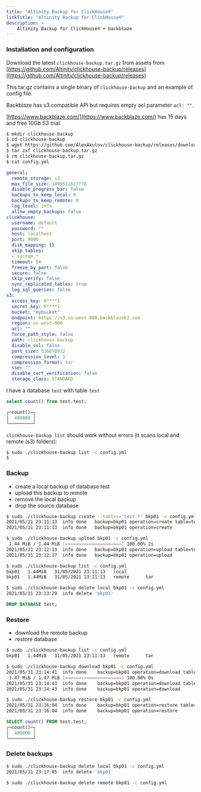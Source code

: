 ```yaml
---
title: "Altinity Backup for ClickHouse®"
linkTitle: "Altinity Backup for ClickHouse®"
description: >
    Altinity Backup for ClickHouse® + backblaze
---
```

### Installation and configuration

Download the latest `clickhouse-backup.tar.gz` from assets from [https://github.com/Altinity/clickhouse-backup/releases](https://github.com/Altinity/clickhouse-backup/releases)

This tar.gz contains a single binary of `clickhouse-backup` and an example of config file.

Backblaze has s3 compatible API but requires empty acl parameter `acl: ""`.

[https://www.backblaze.com/](https://www.backblaze.com/) has 15 days and free 10Gb S3 trial.

```bash
$ mkdir clickhouse-backup
$ cd clickhouse-backup
$ wget https://github.com/AlexAkulov/clickhouse-backup/releases/download/2.2.0/clickhouse-backup.tar.gz
$ tar zxf clickhouse-backup.tar.gz
$ rm clickhouse-backup.tar.gz
$ cat config.yml
```
```yaml
general:
  remote_storage: s3
  max_file_size: 1099511627776
  disable_progress_bar: false
  backups_to_keep_local: 0
  backups_to_keep_remote: 0
  log_level: info
  allow_empty_backups: false
clickhouse:
  username: default
  password: ""
  host: localhost
  port: 9000
  disk_mapping: {}
  skip_tables:
  - system.*
  timeout: 5m
  freeze_by_part: false
  secure: false
  skip_verify: false
  sync_replicated_tables: true
  log_sql_queries: false
s3:
  access_key: 0****1
  secret_key: K****1
  bucket: "mybucket"
  endpoint: https://s3.us-west-000.backblazeb2.com
  region: us-west-000
  acl: ""
  force_path_style: false
  path: clickhouse-backup
  disable_ssl: false
  part_size: 536870912
  compression_level: 1
  compression_format: tar
  sse: ""
  disable_cert_verification: false
  storage_class: STANDARD
```

I have a database `test` with table `test`

```sql
select count() from test.test;

┌─count()─┐
│  400000 │
└─────────┘
```

`clickhouse-backup list` should work without errors (it scans local and remote (s3) folders):

```bash
$ sudo ./clickhouse-backup list -c config.yml
$
```

### Backup

* create a local backup of database test
* upload this backup to remote
* remove the local backup
* drop the source database

```bash
$ sudo ./clickhouse-backup create --tables='test.*' bkp01 -c config.yml
2021/05/31 23:11:13  info done   backup=bkp01 operation=create table=test.test
2021/05/31 23:11:13  info done   backup=bkp01 operation=create

$ sudo ./clickhouse-backup upload bkp01 -c config.yml
 1.44 MiB / 1.44 MiB [=====================] 100.00% 2s
2021/05/31 23:12:13  info done   backup=bkp01 operation=upload table=test.test
2021/05/31 23:12:17  info done   backup=bkp01 operation=upload

$ sudo ./clickhouse-backup list -c config.yml
bkp01   1.44MiB   31/05/2021 23:11:13   local
bkp01   1.44MiB   31/05/2021 23:11:13   remote      tar

$ sudo ./clickhouse-backup delete local bkp01 -c config.yml
2021/05/31 23:13:29  info delete 'bkp01'
```

```sql
DROP DATABASE test;
```

### Restore

* download the remote backup
* restore database

```bash
$ sudo ./clickhouse-backup list -c config.yml
bkp01   1.44MiB   31/05/2021 23:11:13   remote      tar

$ sudo ./clickhouse-backup download bkp01 -c config.yml
2021/05/31 23:14:41  info done    backup=bkp01 operation=download table=test.test
 1.47 MiB / 1.47 MiB [=====================] 100.00% 0s
2021/05/31 23:14:43  info done    backup=bkp01 operation=download table=test.test
2021/05/31 23:14:43  info done    backup=bkp01 operation=download

$ sudo ./clickhouse-backup restore bkp01 -c config.yml
2021/05/31 23:16:04  info done    backup=bkp01 operation=restore table=test.test
2021/05/31 23:16:04  info done    backup=bkp01 operation=restore
```

```sql
SELECT count() FROM test.test;
┌─count()─┐
│  400000 │
└─────────┘
```

### Delete backups

```bash
$ sudo ./clickhouse-backup delete local bkp01 -c config.yml
2021/05/31 23:17:05  info delete 'bkp01'

$ sudo ./clickhouse-backup delete remote bkp01 -c config.yml
```
